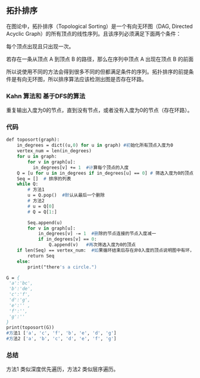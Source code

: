 ## 拓扑排序
在图论中，拓扑排序（Topological Sorting）是一个有向无环图（DAG, Directed Acyclic Graph）的所有顶点的线性序列。且该序列必须满足下面两个条件：

每个顶点出现且只出现一次。

若存在一条从顶点 A 到顶点 B 的路径，那么在序列中顶点 A 出现在顶点 B 的前面

所以说使用不同的方法会得到很多不同的但都满足条件的序列。拓扑排序的前提条件是有向无环图，所以排序算法应该检测出图是否存在环路。

### Kahn 算法和 基于DFS的算法

重复输出入度为0的节点，直到没有节点，或者没有入度为0的节点（存在环路）。

### 代码

```p
def toposort(graph):
    in_degrees = dict((u,0) for u in graph) #初始化所有顶点入度为0
    vertex_num = len(in_degrees)
    for u in graph:
        for v in graph[u]:
          in_degrees[v] += 1  #计算每个顶点的入度
    Q = [u for u in in_degrees if in_degrees[u] == 0] # 筛选入度为0的顶点
    Seq = []  # 排序的列表
    while Q:
        # 方法1 
        u = Q.pop()  #默认从最后一个删除
        # 方法2
        # u = Q[0]
        # Q = Q[1:]

        Seq.append(u)
        for v in graph[u]:
            in_degrees[v] -= 1  #删除的节点连接的节点入度减一
            if in_degrees[v] == 0:
                Q.append(v)   #再次筛选入度为0的顶点
    if len(Seq) == vertex_num:  #如果循环结束后存在非0入度的顶点说明图中有环，不存在拓扑排序
        return Seq
    else:
        print("there's a circle.")

G = {
 'a':'bc',
 'b':'de',
 'c':'f',
 'd':'g',
 'e':'' ,
 'f':'',
 'g':''
}
print(toposort(G))   
#方法1 ['a', 'c', 'f', 'b', 'e', 'd', 'g']
#方法2 ['a', 'b', 'c', 'd', 'e', 'f', 'g']

```
### 总结
方法1 类似深度优先遍历，方法2 类似层序遍历。
